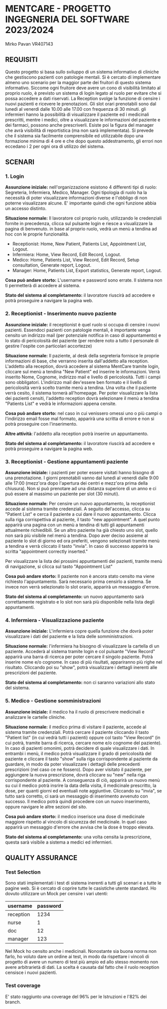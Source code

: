 
# MENTCARE - PROGETTO INGEGNERIA DEL SOFTWARE 2023/2024

Mirko Pavan VR407143

## REQUISITI

Questo progetto si basa sullo sviluppo di un sistema informativo di cliniche che gestiscono pazienti con patologie mentali.
Si è cercato di implementare almeno uno scenario per la maggior parte dei fruitori di questo sistema informativo.
Siccome ogni fruitore deve avere un cono di visibilità limitato al proprio ruolo, è previsto un sistema di login legato 
al ruolo per evitare che si possa accedere a dati riservati.
La Reception svolge la funzione di censire i nuovi pazienti e ricevere le prenotazioni.
Gli slot orari prenotabili sono dal lunedì al venerdì dalle 10.00 alle 17.00 con frequenza di 30 minuti.
gli infermieri hanno la possibilità di visualizzare il paziente ed i medicinali prescritti, mentre i medici, oltre a
visualizzare le informazioni del paziente e dei farmaci, possono anche prescriverli.
Esiste poi la figura del manager che avrà visibilità di reportistica (ma non sarà implementata).
Si prevede che il sistema sia facilmente comprensibile ed utilizzabile dopo una formazione minima di 4 ore e che dopo 
questo addestramento, gli errori non eccedano i 2 per ogni ora di utilizzo del sistema.


## SCENARI

### 1. __Login__
**Assunzione iniziale:** nell'organizzazione esistono 4 differenti tipi di ruolo: Segreteria, Infermiera, Medico, 
Manager. Ogni tipologia di ruolo ha la necessità di poter visualizzare informazioni diverse e l'obbligo di non poterne
visualizzare alcune. E' importante quindi che ogni funzione abbia un accesso distinto.

**Situazione normale:** Il lavoratore col proprio ruolo, utilizzando le credenziali fornite in precedenza, clicca sul
pulsante login e riesce a visualizzare la pagina di benvenuto.
in base al proprio ruolo, vedrà un menù a tendina ad hoc con le proprie funzionalità.

- Receptionist: Home, New Patient, Patients List, Appointment List, Logout.
- Infermiera: Home, View Record, Edit Record, Logout.
- Medico: Home, Patients List, View Record, Edit Record, Setup consultation, Generate report, Logout.
- Manager: Home, Patients List, Export statistics, Generate report, Logout.

**Cosa può andare storto:** L'username e password sono errate. Il sistema non ti permetterà di accedere al sistema.

**Stato del sistema al completamento:** il lavoratore riuscirà ad accedere e potrà proseguire a navigare la pagina web.

### 2. __Receptionist - Inserimento nuovo paziente__
**Assunzione iniziale:** il receptionist è quel ruolo si occupa di censire i nuovi pazienti. Essendoci pazienti con 
patologie mentali, è importante venga censito un indirizzo mail (per potenziale notifica in caso di appuntamento) e lo
stato di pericolosità del paziente (per rendere noto a tutto il personale di gestire l'ospite con particolari accortezze)

**Situazione normale:** Il paziente, al desk della segreteria fornisce le proprie informazioni di base, che verranno 
inserita dall'addetto alla reception. L'addetto alla reception, dovrà accedere al sistema MentCare tramite login,
cliccare sul menù a tendina "New Patient" ed inserire le informazioni. Verrà inserito Nome, Cognome, indirizzo mail e 
livello di pericolosità.
Tutti i campi sono obbligatori. L'indirizzo mail dev'essere ben formato e il livello di pericolosità verrà scelto 
tramite menù a tendina. Una volta che il paziente verrà cesito, il sistema tornerà all'homepage.
Per poter visualizzare la lista dei pazienti censiti, l'addetto reception dovrà selezionare il menù a tendina "Patients 
List" e vedrà le informazioni appena censite.

**Cosa può andare storto:** nel caso in cui venissero omessi uno o più campi o l'indirizzo email fosse mal formato,
apparirà una scritta di errore e non si potrà proseguire con l'inserimento.

**Altre attività**: l'addetto alla reception potrà inserire un appuntamento.

**Stato del sistema al completamento:** il lavoratore riuscirà ad accedere e potrà proseguire a navigare la pagina web.

### 3. __Receptionist - Gestione appuntamenti paziente__
**Assunzione iniziale:** i pazienti per poter essere visitati hanno bisogno di una prenotazione. I giorni prenotabili 
vanno dal lunedì al venerdì dalle 9:00 alle 17:00 (mezz'ora dopo l'apertura dei centri e mezz'ora prima della chiusura).
Non si può prenotare ad una distanza superiore di un anno e ci può essere al massimo un paziente per slot (30 minuti).

**Situazione normale:** Per censire un nuovo appuntamento, la receptionist accede al sistema tramite credenziali.
A seguito del'accesso, clicca su "Patient List" e cerca il paziente a cui dare il nuovo appuntamento.
Clicca sulla riga corrispettiva al paziente, il tasto "new appointment".
A quel punto apparirà una pagina con un menù a tendina di tutti gli appuntamenti attualmente richiedibili.
Se un altro paziente ha già chiesto uno slot, quello non sarà più visibile nel menù a tendina.
Dopo aver deciso assieme al paziente lo slot di giorno ed ora preferiti, vengono selezionati tramite menù a tendina e 
verrà cliccato il tasto "invia". In caso di successo apparirà la scritta "appointment correctly inserted."

Per visualizzare la lista dei prossimi appuntamenti dei pazienti, tramite menù di navigazione, si clicca sul tasto 
"Appointment List"

**Cosa può andare storto:** Il paziente non è ancora stato censito ma viene richiesto l'appuntamento. Sarà necessario
prima censirlo a sistema. Se invece non verrà selezionato lo slot orario, apparirà un messaggio d'errore.

**Stato del sistema al completamento:** un nuovo appuntamento sarà correttamente registrato e lo slot non sarà più 
disponibile nella lista degli appuntamenti.

### 4. __Infermiera - Visualizzazione paziente__

**Assunzione iniziale:** L'infermiera copre quella funzione che dovrà poter visualizzare i dati del paziente e la lista
delle somministrazioni.

**Situazione normale:** l'infermiera ha bisogno di visualizzare la cartella di un paziente.
Accederà al sistema tramite login e col pulsante "View Record" apparirà una barra di ricerca per poter cercare il
singolo paziente. Potrà inserire nome e/o cognome. In caso di più risultati, appariranno più righe nel risultato.
Cliccando poi su "show", potrà visualizzare i dettagli inerenti alle prescrizioni del paziente.

**Stato del sistema al completamento:** non ci saranno variazioni allo stato del sistema.

### 5. __Medico - Gestione somministrazioni__

**Assunzione iniziale:** il medico ha il ruolo di prescrivere medicinali e analizzare le cartelle cliniche.


**Situazione normale:** il medico prima di visitare il paziente, accede al sistema tramite credenziali. 
Potrà cercare il paziente cliccando il tasto "Patient list" (in cui vedrà tutti i pazienti) oppure col tasto "View
Record" (in cui potrà, tramite barra di ricerca, cercare nome e/o cognome del paziente). In caso di pazienti omonimi,
potrà decidere di quale visualizzare i dati. In entrambi i menù, il medico potrà visualizzare il grado di pericolosità
del paziente e cliccare il tasto "show" sulla riga corrispondente al paziente da guardare, in modo da poter visualizzare
i dettagli delle precedenti prescrizioni (nel caso ce ne fossero).
Dopo aver visitato il paziente, per aggiungere la nuova prescrizione, dovrà cliccare su "new" nella riga corrispondente
al paziente. A conseguenza di ciò, apparirà un nuovo menù su cui il medico potrà insrire la data della visita, il 
medicinale prescritto, la dose, per quanti giorni ed eventuali note aggiuntive.
Cliccando su "invia", se tutto sarà corretto, ci sarà un messaggio di inserimento avvenuto con successo.
Il medico potrà quindi procedere con un nuovo inserimento, oppure navigare le altre sezioni del sito.

**Cosa può andare storto:** il medico inserisce una dose di medicinale maggiore rispetto al vincolo di sicurezza del
medicinale. In quel caso apparirà un messaggio d'errore che avvisa che la dose è troppo elevata.

**Stato del sistema al completamento:** una volta censita la prescrizione, questa sarà visibile a sistema a medici ed 
infermieri.

## QUALITY ASSURANCE

### Test Selection
Sono stati implementati i test di sistema inerenti a tutti gli scenari e a tutte le pagine web.
Si è cercato di coprire tutte le casistiche utente standard.
Ho dovuto utilizzare un Mock per censire i vari utenti:

| username  | password |
|-----------|----------|
| reception | 1234     |
| nurse     | 1        |
| doc       | 12       |
| manager   | 123      |

Nel Mock ho censito anche i medicinali.
Nonostante sia buona norma non farlo, ho voluto dare un ordine ai test, in modo da rispettare i vincoli di progetto di
avere un numero di test più ampio ed allo stesso momento non avere arbitrarietà di dati.
La scelta è causata dal fatto che il ruolo reception censisce i nuovi pazienti.

### Test coverage

E' stato raggiunto una coverage del 96% per le Istruzioni e l'82% dei branch.



